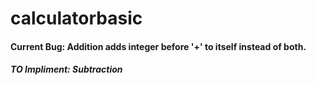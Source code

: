 # calculatorbasic

#### Current Bug: Addition adds integer before '+' to itself instead of both.

##### TO Impliment: Subtraction
